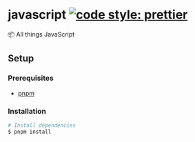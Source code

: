 # javascript [![code style: prettier](https://img.shields.io/badge/code_style-prettier-ff69b4.svg)](https://github.com/prettier/prettier)

📦 All things JavaScript

## Setup

### Prerequisites

- [pnpm](https://pnpm.io/installation)

### Installation

```bash
# Install dependencies
$ pnpm install
```

